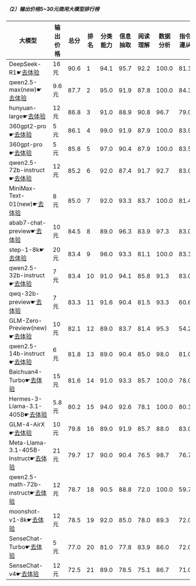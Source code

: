 
##### （2）输出价格5~30元商用大模型排行榜

|大模型|输出价格|总分|排名|分类能力|信息抽取|阅读理解|数据分析|指令遵从|算术运算|初中数学|符号推理|代词理解|诗词匹配|公务员考试|律师资格考试|高考|常识推理|文本蕴含|成语理解|情感分析|演绎推理|C3中文阅读理解|
|-----|------|----|---|------|-------|------|-------|------|-------|------|-------|-------|------|---------|----------|---|------|-------|------|-------|-------|-----------|
|DeepSeek-R1☛[去体验](https://easyllm.site/static/modelcompare.html?type=open-source)|16元|90.6|1|94.1|95.7|92.2|                    100.0|81.1|96.6|94.2|93.2|                    94.6|89.8|88.6|71.7|                    93.5|79.8|77.1|94.0|94.1|                    92.7|98.9|
|qwen2.5-max(new)☛[去体验](https://easyllm.site/static/modelcompare.html?type=proprietary)|9.6元|87.7|2|95.0|91.9|87.8|                    100.0|84.3|97.5|93.1|90.8|                    90.0|86.5|73.3|57.6|                    84.8|82.8|67.9|91.5|97.2|                    96.7|96.7|
|hunyuan-large☛[去体验](https://easyllm.site/static/modelcompare.html?type=proprietary)|12元|86.8|3|91.0|88.9|90.8|                    96.7|79.0|93.0|93.9|88.9|                    92.7|81.6|86.3|79.3|                    86.1|83.8|77.0|84.8|95.0|                    65.0|95.8|
|360gpt2-pro☛[去体验](https://easyllm.site/static/modelcompare.html?type=proprietary)|5元|86.1|4|99.0|91.9|87.9|                    100.0|83.9|96.0|92.2|89.2|                    89.8|87.0|72.7|49.6|                    77.9|76.8|61.1|90.5|97.4|                    95.9|96.7|
|360gpt-pro☛[去体验](https://easyllm.site/static/modelcompare.html?type=proprietary)|5元|85.8|5|97.0|90.4|87.9|                    100.0|83.5|96.0|92.2|88.4|                    89.2|87.0|73.3|49.8|                    77.9|76.8|61.5|89.3|97.4|                    96.7|96.2|
|qwen2.5-72b-instruct☛[去体验](https://easyllm.site/static/modelcompare.html?type=open-source)|12元|85.2|6|92.0|87.4|91.7|                    92.7|83.0|95.5|91.1|85.8|                    91.3|86.6|71.7|49.1|                    82.5|75.8|62.7|89.0|96.0|                    95.1|100.0|
|MiniMax-Text-01(new)☛[去体验](https://easyllm.site/static/modelcompare.html?type=proprietary)|8元|85.0|7|92.0|93.3|83.7|                    100.0|81.4|96.7|87.8|85.5|                    90.5|85.0|69.6|51.6|                    82.4|75.8|66.3|89.8|96.7|                    91.1|96.7|
|abab7-chat-preview☛[去体验](https://easyllm.site/static/modelcompare.html?type=proprietary)|10元|84.5|8|89.0|96.3|83.9|                    97.3|83.0|94.2|86.1|82.4|                    92.3|87.8|74.0|48.4|                    75.5|73.7|68.3|90.0|97.4|                    90.2|96.5|
|step-1-8k☛[去体验](https://easyllm.site/static/modelcompare.html?type=proprietary)|20元|83.4|9|96.0|93.3|81.1|                    100.0|83.1|94.2|84.5|88.1|                    90.9|83.0|69.1|45.4|                    70.3|70.7|61.5|87.8|97.9|                    91.9|96.3|
|qwen2.5-32b-instruct☛[去体验](https://easyllm.site/static/modelcompare.html?type=open-source)|7元|83.4|10|91.0|94.1|85.8|                    91.3|83.0|94.0|90.3|66.6|                    94.1|88.2|70.0|51.9|                    81.2|72.7|62.3|86.3|95.0|                    90.2|96.2|
|qwq-32b-preview☛[去体验](https://easyllm.site/static/modelcompare.html?type=open-source)|7元|83.3|11|91.6|90.4|81.5|                    93.3|60.6|97.5|95.6|71.6|                    89.5|84.0|78.0|50.8|                    80.6|73.7|72.6|84.1|97.4|                    92.7|96.3|
|GLM-Zero-Preview(new)☛[去体验](https://easyllm.site/static/modelcompare.html?type=proprietary)|10元|82.1|12|89.0|83.7|81.4|                    95.3|54.2|64.0|97.2|84.1|                    93.0|82.5|75.6|49.1|                    81.2|81.8|73.0|84.3|96.7|                    96.7|96.6|
|qwen2.5-14b-instruct☛[去体验](https://easyllm.site/static/modelcompare.html?type=open-source)|6元|81.8|13|89.0|90.4|85.0|                    98.0|81.0|91.5|93.7|54.4|                    92.7|87.5|67.0|42.6|                    79.3|76.8|64.7|87.6|96.0|                    81.3|95.2|
|Baichuan4-Turbo☛[去体验](https://easyllm.site/static/modelcompare.html?type=proprietary)|15元|81.6|14|91.0|93.3|85.7|                    100.0|78.0|93.2|92.0|81.9|                    88.5|87.2|66.2|43.2|                    74.7|69.7|50.4|88.8|95.3|                    74.8|95.9|
|Hermes-3-Llama-3.1-405B☛[去体验](https://easyllm.site/static/modelcompare.html?type=open-source)|5.8元|80.2|15|94.0|92.6|78.1|                    100.0|80.1|90.2|80.1|90.7|                    86.1|83.0|64.7|29.4|                    62.4|64.6|63.9|84.8|96.2|                    87.8|95.0|
|GLM-4-AirX☛[去体验](https://easyllm.site/static/modelcompare.html?type=proprietary)|10元|79.8|16|89.0|91.9|85.7|                    88.0|83.0|74.2|84.0|57.7|                    88.9|83.7|72.2|45.9|                    78.5|74.7|65.5|88.1|98.1|                    72.4|95.0|
|Meta-Llama-3.1-405B-Instruct☛[去体验](https://easyllm.site/static/modelcompare.html?type=open-source)|21元|79.7|17|90.0|90.4|76.5|                    98.7|76.7|95.0|64.2|91.0|                    88.9|79.7|64.2|37.4|                    60.4|75.8|57.9|87.6|97.2|                    85.4|97.6|
|qwen2.5-math-72b-instruct☛[去体验](https://easyllm.site/static/modelcompare.html?type=open-source)|12元|78.7|18|90.5|88.8|72.0|                    100.0|59.7|97.7|96.4|59.0|                    87.5|76.0|68.0|31.0|                    71.7|70.7|60.7|77.4|95.7|                    98.4|95.0|
|moonshot-v1-8k☛[去体验](https://easyllm.site/static/modelcompare.html?type=proprietary)|12元|78.5|19|92.0|85.0|78.0|                    89.3|72.0|79.3|85.1|66.7|                    86.4|82.9|62.5|34.2|                    75.2|73.7|60.3|88.0|95.0|                    91.1|95.5|
|SenseChat-Turbo☛[去体验](https://easyllm.site/static/modelcompare.html?type=proprietary)|5元|77.0|20|81.0|77.8|83.9|                    86.0|72.0|78.5|81.9|74.1|                    89.9|82.9|63.9|41.5|                    72.4|69.7|60.3|91.5|97.4|                    64.2|94.4|
|SenseChat-v4☛[去体验](https://easyllm.site/static/modelcompare.html?type=proprietary)|12元|72.5|21|89.0|78.5|75.1|                    86.7|71.0|72.2|39.0|70.7|                    84.7|76.8|53.3|25.2|                    55.5|70.7|66.7|83.6|96.4|                    87.8|94.8|

